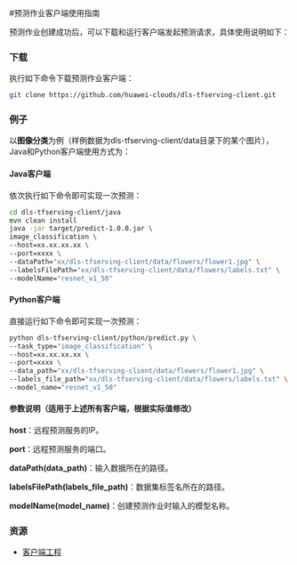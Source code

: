 #预测作业客户端使用指南

预测作业创建成功后，可以下载和运行客户端发起预测请求，具体使用说明如下：

### 下载

执行如下命令下载预测作业客户端：

```sh
git clone https://github.com/huawei-clouds/dls-tfserving-client.git
```



### 例子

以**图像分类**为例（样例数据为dls-tfserving-client/data目录下的某个图片），Java和Python客户端使用方式为：

#### Java客户端

依次执行如下命令即可实现一次预测：

```sh
cd dls-tfserving-client/java
mvn clean install
java -jar target/predict-1.0.0.jar \
image_classification \
--host=xx.xx.xx.xx \
--port=xxxx \
--dataPath="xx/dls-tfserving-client/data/flowers/flower1.jpg" \
--labelsFilePath="xx/dls-tfserving-client/data/flowers/labels.txt" \
--modelName="resnet_v1_50"
```

#### Python客户端

直接运行如下命令即可实现一次预测：

```sh
python dls-tfserving-client/python/predict.py \
--task_type="image_classification" \
--host=xx.xx.xx.xx \
--port=xxxx \
--data_path="xx/dls-tfserving-client/data/flowers/flower1.jpg" \
--labels_file_path="xx/dls-tfserving-client/data/flowers/labels.txt" \
--model_name="resnet_v1_50"
```



#### 参数说明（适用于上述所有客户端，根据实际值修改）

**host**：远程预测服务的IP。

**port**：远程预测服务的端口。

**dataPath(data_path)**：输入数据所在的路径。

**labelsFilePath(labels_file_path)**：数据集标签名所在的路径。

**modelName(model_name)**：创建预测作业时输入的模型名称。



### 资源

* [客户端工程](https://github.com/huawei-clouds/dls-tfserving-client) 







